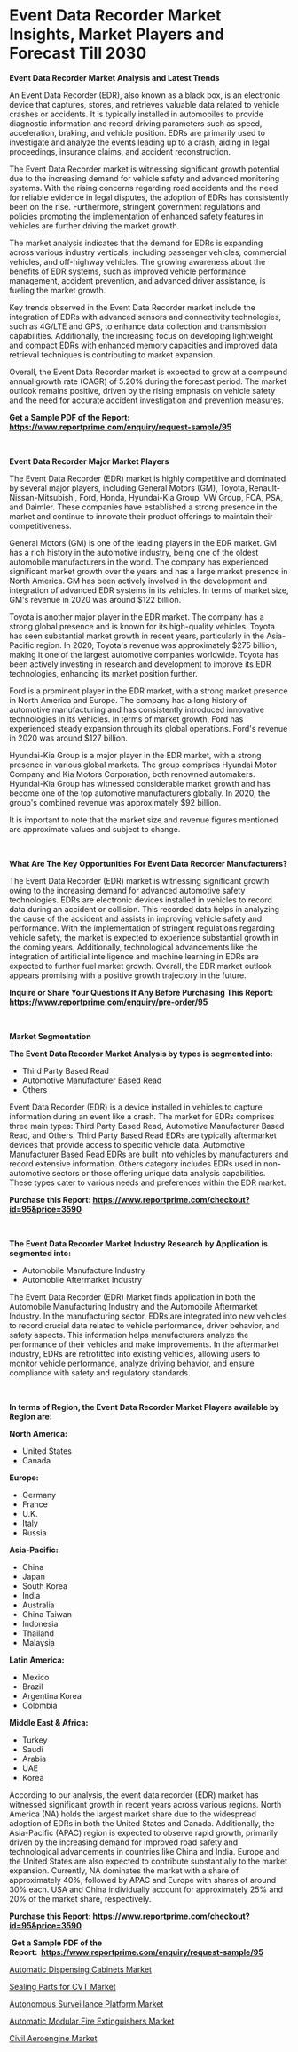 <p><h1>Event Data Recorder Market Insights, Market Players and Forecast Till 2030</h1></p><p><strong>Event Data Recorder Market Analysis and Latest Trends</strong></p>
<p><p>An Event Data Recorder (EDR), also known as a black box, is an electronic device that captures, stores, and retrieves valuable data related to vehicle crashes or accidents. It is typically installed in automobiles to provide diagnostic information and record driving parameters such as speed, acceleration, braking, and vehicle position. EDRs are primarily used to investigate and analyze the events leading up to a crash, aiding in legal proceedings, insurance claims, and accident reconstruction.</p><p>The Event Data Recorder market is witnessing significant growth potential due to the increasing demand for vehicle safety and advanced monitoring systems. With the rising concerns regarding road accidents and the need for reliable evidence in legal disputes, the adoption of EDRs has consistently been on the rise. Furthermore, stringent government regulations and policies promoting the implementation of enhanced safety features in vehicles are further driving the market growth.</p><p>The market analysis indicates that the demand for EDRs is expanding across various industry verticals, including passenger vehicles, commercial vehicles, and off-highway vehicles. The growing awareness about the benefits of EDR systems, such as improved vehicle performance management, accident prevention, and advanced driver assistance, is fueling the market growth.</p><p>Key trends observed in the Event Data Recorder market include the integration of EDRs with advanced sensors and connectivity technologies, such as 4G/LTE and GPS, to enhance data collection and transmission capabilities. Additionally, the increasing focus on developing lightweight and compact EDRs with enhanced memory capacities and improved data retrieval techniques is contributing to market expansion.</p><p>Overall, the Event Data Recorder market is expected to grow at a compound annual growth rate (CAGR) of 5.20% during the forecast period. The market outlook remains positive, driven by the rising emphasis on vehicle safety and the need for accurate accident investigation and prevention measures.</p></p>
<p><strong>Get a Sample PDF of the Report:&nbsp; <a href="https://www.reportprime.com/enquiry/request-sample/95">https://www.reportprime.com/enquiry/request-sample/95</a></strong></p>
<p>&nbsp;</p>
<p><strong>Event Data Recorder Major Market Players</strong></p>
<p><p>The Event Data Recorder (EDR) market is highly competitive and dominated by several major players, including General Motors (GM), Toyota, Renault-Nissan-Mitsubishi, Ford, Honda, Hyundai-Kia Group, VW Group, FCA, PSA, and Daimler. These companies have established a strong presence in the market and continue to innovate their product offerings to maintain their competitiveness.</p><p>General Motors (GM) is one of the leading players in the EDR market. GM has a rich history in the automotive industry, being one of the oldest automobile manufacturers in the world. The company has experienced significant market growth over the years and has a large market presence in North America. GM has been actively involved in the development and integration of advanced EDR systems in its vehicles. In terms of market size, GM's revenue in 2020 was around $122 billion.</p><p>Toyota is another major player in the EDR market. The company has a strong global presence and is known for its high-quality vehicles. Toyota has seen substantial market growth in recent years, particularly in the Asia-Pacific region. In 2020, Toyota's revenue was approximately $275 billion, making it one of the largest automotive companies worldwide. Toyota has been actively investing in research and development to improve its EDR technologies, enhancing its market position further.</p><p>Ford is a prominent player in the EDR market, with a strong market presence in North America and Europe. The company has a long history of automotive manufacturing and has consistently introduced innovative technologies in its vehicles. In terms of market growth, Ford has experienced steady expansion through its global operations. Ford's revenue in 2020 was around $127 billion.</p><p>Hyundai-Kia Group is a major player in the EDR market, with a strong presence in various global markets. The group comprises Hyundai Motor Company and Kia Motors Corporation, both renowned automakers. Hyundai-Kia Group has witnessed considerable market growth and has become one of the top automotive manufacturers globally. In 2020, the group's combined revenue was approximately $92 billion.</p><p>It is important to note that the market size and revenue figures mentioned are approximate values and subject to change.</p></p>
<p>&nbsp;</p>
<p><strong>What Are The Key Opportunities For Event Data Recorder Manufacturers?</strong></p>
<p><p>The Event Data Recorder (EDR) market is witnessing significant growth owing to the increasing demand for advanced automotive safety technologies. EDRs are electronic devices installed in vehicles to record data during an accident or collision. This recorded data helps in analyzing the cause of the accident and assists in improving vehicle safety and performance. With the implementation of stringent regulations regarding vehicle safety, the market is expected to experience substantial growth in the coming years. Additionally, technological advancements like the integration of artificial intelligence and machine learning in EDRs are expected to further fuel market growth. Overall, the EDR market outlook appears promising with a positive growth trajectory in the future.</p></p>
<p><strong>Inquire or Share Your Questions If Any Before Purchasing This Report: <a href="https://www.reportprime.com/enquiry/pre-order/95">https://www.reportprime.com/enquiry/pre-order/95</a></strong></p>
<p>&nbsp;</p>
<p><strong>Market Segmentation</strong></p>
<p><strong>The Event Data Recorder Market Analysis by types is segmented into:</strong></p>
<p><ul><li>Third Party Based Read</li><li>Automotive Manufacturer Based Read</li><li>Others</li></ul></p>
<p><p>Event Data Recorder (EDR) is a device installed in vehicles to capture information during an event like a crash. The market for EDRs comprises three main types: Third Party Based Read, Automotive Manufacturer Based Read, and Others. Third Party Based Read EDRs are typically aftermarket devices that provide access to specific vehicle data. Automotive Manufacturer Based Read EDRs are built into vehicles by manufacturers and record extensive information. Others category includes EDRs used in non-automotive sectors or those offering unique data analysis capabilities. These types cater to various needs and preferences within the EDR market.</p></p>
<p><strong>Purchase this Report:&nbsp;<a href="https://www.reportprime.com/checkout?id=95&price=3590">https://www.reportprime.com/checkout?id=95&price=3590</a></strong></p>
<p>&nbsp;</p>
<p><strong>The Event Data Recorder Market Industry Research by Application is segmented into:</strong></p>
<p><ul><li>Automobile Manufacture Industry</li><li>Automobile Aftermarket Industry</li></ul></p>
<p><p>The Event Data Recorder (EDR) Market finds application in both the Automobile Manufacturing Industry and the Automobile Aftermarket Industry. In the manufacturing sector, EDRs are integrated into new vehicles to record crucial data related to vehicle performance, driver behavior, and safety aspects. This information helps manufacturers analyze the performance of their vehicles and make improvements. In the aftermarket industry, EDRs are retrofitted into existing vehicles, allowing users to monitor vehicle performance, analyze driving behavior, and ensure compliance with safety and regulatory standards.</p></p>
<p>&nbsp;</p>
<p><strong>In terms of Region, the Event Data Recorder Market Players available by Region are:</strong></p>
<p>
    <p> <strong> North America: </strong>
        <ul>
            <li>United States</li>
            <li>Canada</li>
        </ul>
        </p> 
    <p> <strong> Europe: </strong>
        <ul>
            <li>Germany</li>
            <li>France</li>
            <li>U.K.</li>
            <li>Italy</li>
            <li>Russia</li>
        </ul>
        </p> 
    <p> <strong> Asia-Pacific: </strong>
        <ul>
            <li>China</li>
            <li>Japan</li>
            <li>South Korea</li>
            <li>India</li>
            <li>Australia</li>
            <li>China Taiwan</li>
            <li>Indonesia</li>
            <li>Thailand</li>
            <li>Malaysia</li>
        </ul>
        </p> 
    <p> <strong> Latin America: </strong>
        <ul>
            <li>Mexico</li>
            <li>Brazil</li>
            <li>Argentina Korea</li>
            <li>Colombia</li>
        </ul>
        </p> 
    <p> <strong> Middle East & Africa: </strong>
        <ul>
            <li>Turkey</li>
            <li>Saudi</li>
            <li>Arabia</li>
            <li>UAE</li>
            <li>Korea</li>
        </ul>
    </p>
    </p>
<p><p>According to our analysis, the event data recorder (EDR) market has witnessed significant growth in recent years across various regions. North America (NA) holds the largest market share due to the widespread adoption of EDRs in both the United States and Canada. Additionally, the Asia-Pacific (APAC) region is expected to observe rapid growth, primarily driven by the increasing demand for improved road safety and technological advancements in countries like China and India. Europe and the United States are also expected to contribute substantially to the market expansion. Currently, NA dominates the market with a share of approximately 40%, followed by APAC and Europe with shares of around 30% each. USA and China individually account for approximately 25% and 20% of the market share, respectively.</p></p>
<p><strong>Purchase this Report: <a href="https://www.reportprime.com/checkout?id=95&price=3590">https://www.reportprime.com/checkout?id=95&price=3590</a></strong></p>
<p>&nbsp;<strong>Get a Sample PDF of the Report:&nbsp;&nbsp;<a href="https://www.reportprime.com/enquiry/request-sample/95">https://www.reportprime.com/enquiry/request-sample/95</a></strong></p>
<p><strong></strong></p>
<p><p><a href="https://medium.com/@zaidjeet11730/decoding-automatic-dispensing-cabinets-market-metrics-market-share-trends-and-growth-patterns-0821991bfbcd">Automatic Dispensing Cabinets Market</a></p><p><a href="https://github.com/Chiragrp23/Market-Research-Report-List-1/blob/main/sealing-parts-for-cvt-market.md">Sealing Parts for CVT Market</a></p><p><a href="https://www.linkedin.com/pulse/autonomous-surveillance-platform-market-share-amp-new-o7fye/">Autonomous Surveillance Platform Market</a></p><p><a href="https://www.linkedin.com/pulse/automatic-modular-fire-extinguishers-market-insights-players-jv6ye/">Automatic Modular Fire Extinguishers Market</a></p><p><a href="https://github.com/Chiragrp24/Market-Research-Report-List-1/blob/main/civil-aeroengine-market.md">Civil Aeroengine Market</a></p></p>